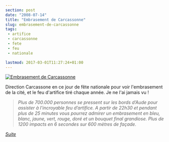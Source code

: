 ```yaml
---
section: post
date: "2008-07-14"
title: "Embrasement de Carcassonne"
slug: embrasement-de-carcassonne
tags:
 - artifice
 - carcassonne
 - fete
 - feu
 - nationale

lastmod: 2017-03-01T11:27:24+01:00
---
```


  [
    ![Embrasement de Carcassonne](http://static.zenithar.org/wp-content/uploads/hr01.jpg)
  ](http://static.zenithar.org/wp-content/uploads/hr01.jpg)

Direction Carcassone en ce jour de fête nationale pour voir l'embrasement de la cité, et le feu d'artifice tiré chaque année. Je ne l'ai jamais vu !

> _Plus de 700.000 personnes se pressent sur les bords d’Aude pour assister à l’incroyable feu d’artifice.
A partir de 22h30 et pendant plus de 25 minutes vous pourrez admirer un embrasement en bleu, blanc, jaune, vert, rouge, doré et un bouquet final grandiose. Plus de 1200 impacts en 6 secondes sur 600 mètres de façade._


_[Suite](http://www.carcassonne.org/carcassonne2.nsf/vueTitre/docVisiterEmbrasementCite1)_

